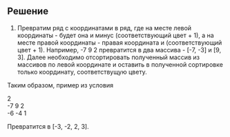 ## Решение

1) Превратим ряд с координатами в ряд, где на месте левой координаты - будет она и минус (соответствующий цвет + 1), а на месте правой координаты -
правая координата и (соответствующий цвет + 1). Например, -7 9 2 превратится в два массива - [-7, -3] и [9, 3]. Далее необходимо отсортировать полученный массив
из массивов по левой координате и оставить в полученной сортировке только координату, соответствущую цвету.

Таким образом, пример из условия

2</br>
-7 9 2</br>
-6 -4 1</br>

Превратится в [-3, -2, 2, 3].

